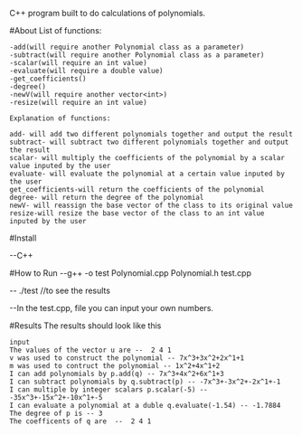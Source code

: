 C++ program built to do calculations of polynomials.



#About
	List of functions:

	-add(will require another Polynomial class as a parameter)
	-subtract(will require another Polynomial class as a parameter)
	-scalar(will require an int value)
	-evaluate(will require a double value)
	-get_coefficients()
	-degree()
	-newV(will require another vector<int>)
	-resize(will require an int value)

	Explanation of functions:

	add- will add two different polynomials together and output the result
	subtract- will subtract two different polynomials together and output the result
	scalar- will multiply the coefficients of the polynomial by a scalar value inputed by the user
	evaluate- will evaluate the polynomial at a certain value inputed by the user
	get_coefficients-will return the coefficients of the polynomial
	degree- will return the degree of the polynomial
	newV- will reassign the base vector of the class to its original value
	resize-will resize the base vector of the class to an int value inputed by the user




#Install

  --C++
   
#How to Run
  --g++ -o test Polynomial.cpp Polynomial.h test.cpp
  
  -- ./test          //to see the results

  --In the test.cpp, file you can input your own numbers.



#Results
	The results should look like this
		  
	input
	The values of the vector u are --  2 4 1                                                                                                                                                                                         
	v was used to construct the polynomial -- 7x^3+3x^2+2x^1+1                                                                                                                                                                       
	m was used to contruct the polynomial -- 1x^2+4x^1+2                                                                                                                                                                             
	I can add polynomials by p.add(q) -- 7x^3+4x^2+6x^1+3                                                                                                                                                                            
	I can subtract polynomials by q.subtract(p) -- -7x^3+-3x^2+-2x^1+-1                                                                                                                                                              
	I can multiple by integer scalars p.scalar(-5) -- -35x^3+-15x^2+-10x^1+-5                                                                                                                                                        
	I can evaluate a polynomial at a duble q.evaluate(-1.54) -- -1.7884                                                                                                                                                              
	The degree of p is -- 3                                                                                                                                                                                                          
	The coefficents of q are  --  2 4 1 
